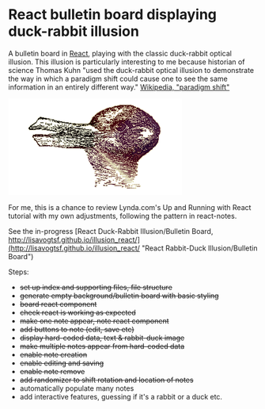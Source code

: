 # React bulletin board displaying duck-rabbit illusion
A bulletin board in [React](https://facebook.github.io/react/), playing with the classic duck-rabbit optical illusion. This illusion is particularly interesting to me because historian of science Thomas Kuhn "used the duck-rabbit optical illusion to demonstrate the way in which a paradigm shift could cause one to see the same information in an entirely different way." [Wikipedia, "paradigm shift"](https://en.wikipedia.org/wiki/Paradigm_shift)

![rabbit-duck optical illusion](assets/rabduck.gif)

For me, this is a chance to review Lynda.com's Up and Running with React tutorial with my own adjustments, following the pattern in react-notes.

See the in-progress [React Duck-Rabbit Illusion/Bulletin Board, http://lisavogtsf.github.io/illusion_react/](http://lisavogtsf.github.io/illusion_react/ "React Rabbit-Duck Illusion/Bulletin Board")

Steps:

* ~~set up index and supporting files, file structure~~
* ~~generate empty background/bulletin board with basic styling~~
* ~~board react component~~
* ~~check react is working as expected~~
* ~~make one note appear, note react component~~
* ~~add buttons to note (edit, save etc)~~
* ~~display hard-coded data, text & rabbit-duck image~~
* ~~make multiple notes appear from hard-coded data~~
* ~~enable note creation~~
* ~~enable editing and saving~~
* ~~enable note remove~~
* ~~add randomizer to shift rotation and location of notes~~
* automatically populate many notes 
* add interactive features, guessing if it's a rabbit or a duck etc.
